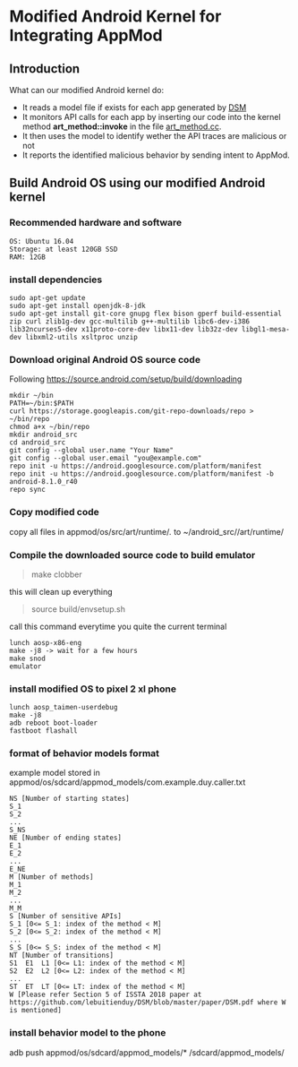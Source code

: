 # Modified Android Kernel for Integrating AppMod

## Introduction
What can our modified Android kernel do:
- It reads a model file if exists for each app generated by [DSM](https://github.com/appmod/DSM)
- It monitors API calls for each app by inserting our code into the kernel method <b>art_method::invoke</b> in the file [art_method.cc](art/runtime/art_method.cc).
- It then uses the model to identify wether the API traces are malicious or not 
- It reports the identified malicious behavior by sending intent to AppMod. 

## Build Android OS using our modified Android kernel
### Recommended hardware and software
```
OS: Ubuntu 16.04
Storage: at least 120GB SSD
RAM: 12GB
```

### install dependencies
```
sudo apt-get update
sudo apt-get install openjdk-8-jdk
sudo apt-get install git-core gnupg flex bison gperf build-essential zip curl zlib1g-dev gcc-multilib g++-multilib libc6-dev-i386 lib32ncurses5-dev x11proto-core-dev libx11-dev lib32z-dev libgl1-mesa-dev libxml2-utils xsltproc unzip
```

### Download original Android OS source code
Following https://source.android.com/setup/build/downloading

```
mkdir ~/bin
PATH=~/bin:$PATH
curl https://storage.googleapis.com/git-repo-downloads/repo > ~/bin/repo
chmod a+x ~/bin/repo
mkdir android_src
cd android_src
git config --global user.name "Your Name"
git config --global user.email "you@example.com"
repo init -u https://android.googlesource.com/platform/manifest
repo init -u https://android.googlesource.com/platform/manifest -b android-8.1.0_r40	
repo sync
```

### Copy modified code
copy all files in appmod/os/src/art/runtime/*.* to ~/android_src//art/runtime/


### Compile the downloaded source code to build emulator

> make clobber

this will clean up everything

> source build/envsetup.sh

call this command everytime you quite the current terminal

```
lunch aosp-x86-eng
make -j8 -> wait for a few hours
make snod
emulator 
```

### install modified OS to pixel 2 xl phone
```
lunch aosp_taimen-userdebug
make -j8
adb reboot boot-loader
fastboot flashall
```

### format of behavior models format
example model stored in appmod/os/sdcard/appmod_models/com.example.duy.caller.txt

```
NS [Number of starting states]
S_1
S_2
...
S_NS
NE [Number of ending states]
E_1
E_2
...
E_NE
M [Number of methods]
M_1
M_2
...
M_M
S [Number of sensitive APIs]
S_1 [0<= S_1: index of the method < M]
S_2 [0<= S_2: index of the method < M]
...
S_S [0<= S_S: index of the method < M]
NT [Number of transitions]
S1  E1  L1 [0<= L1: index of the method < M]
S2  E2  L2 [0<= L2: index of the method < M]
...
ST  ET  LT [0<= LT: index of the method < M]
W [Please refer Section 5 of ISSTA 2018 paper at https://github.com/lebuitienduy/DSM/blob/master/paper/DSM.pdf where W is mentioned]
```

### install behavior model to the phone
adb push appmod/os/sdcard/appmod_models/* /sdcard/appmod_models/


